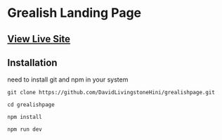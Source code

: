 # Grealish Landing Page

## [View Live Site](https://davidlivingstone-grealishpage-c31364.netlify.app/)

## Installation

need to install git and npm in your system

```
git clone https://github.com/DavidLivingstoneHini/grealishpage.git

cd grealishpage 

npm install 

npm run dev

```
